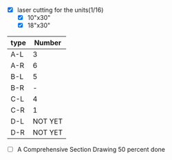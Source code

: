 - [x] laser cutting for the units(1/16)
	- [x] 10"x30"
	- [x] 18"x30"

|type|Number|
|----|----|
|A-L|3|
|A-R|6|
|B-L|5|
|B-R|-|
|C-L|4|
|C-R|1|
|D-L|NOT YET|
|D-R|NOT YET|

- [ ] A Comprehensive Section Drawing
	50 percent done